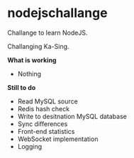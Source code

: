 # nodejschallange

Challange to learn NodeJS.

Challanging Ka-Sing.

**What is working**
- Nothing

**Still to do**
- Read MySQL source
- Redis hash check
- Write to desitnation MySQL database
- Sync differences
- Front-end statistics
- WebSocket implementation
- Logging
